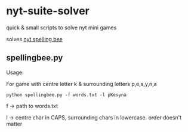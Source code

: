 # nyt-suite-solver
quick & small scripts to solve nyt mini games

solves [nyt spelling bee](https://www.nytimes.com/puzzles/spelling-bee)
## spellingbee.py

Usage:

For game with centre letter k & surrounding letters p,e,s,y,n,a

`python spellingbee.py -f words.txt -l pKesyna`


f -> path to words.txt

l -> centre char in CAPS, surrounding chars in lowercase. order doesn't matter